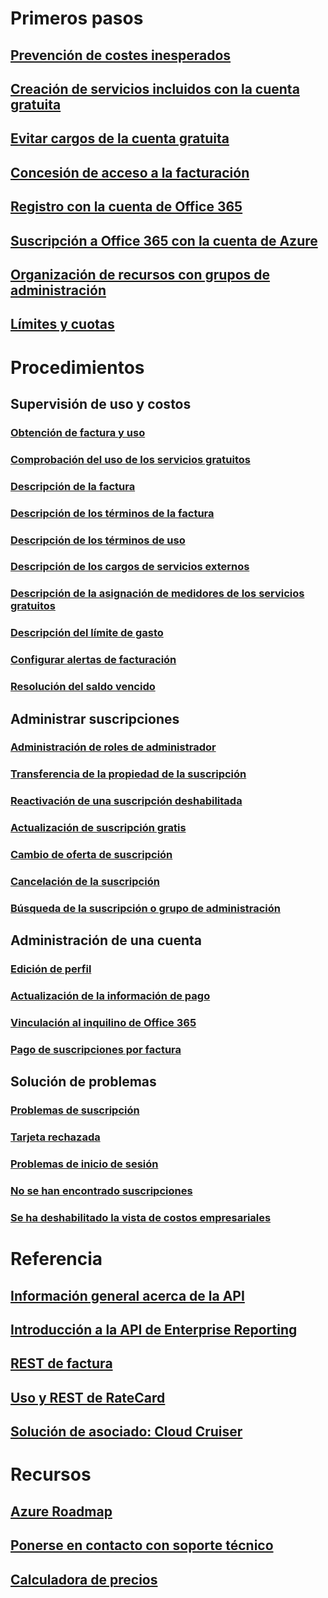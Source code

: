 # Primeros pasos
## [Prevención de costes inesperados](billing-getting-started.md)
## [Creación de servicios incluidos con la cuenta gratuita](billing-create-free-services-included-free-account.md)
## [Evitar cargos de la cuenta gratuita](billing-avoid-charges-free-account.md)
## [Concesión de acceso a la facturación](billing-manage-access.md)
## [Registro con la cuenta de Office 365](billing-use-existing-office-365-account-azure-subscription.md)
## [Suscripción a Office 365 con la cuenta de Azure](billing-use-existing-azure-account-for-office-365-subscription.md)
## [Organización de recursos con grupos de administración](billing-enterprise-mgmt-group-overview.md)
## [Límites y cuotas](../azure-subscription-service-limits.md?toc=/azure/billing/TOC.json)

# Procedimientos
## Supervisión de uso y costos
### [Obtención de factura y uso](billing-download-azure-invoice-daily-usage-date.md)
### [Comprobación del uso de los servicios gratuitos](billing-check-free-service-usage.md)
### [Descripción de la factura](billing-understand-your-bill.md)
### [Descripción de los términos de la factura](billing-understand-your-invoice.md)
### [Descripción de los términos de uso](billing-understand-your-usage.md)
### [Descripción de los cargos de servicios externos](billing-understand-your-azure-marketplace-charges.md)
### [Descripción de la asignación de medidores de los servicios gratuitos](billing-understand-free-service-meter-mapping.md)
### [Descripción del límite de gasto](billing-spending-limit.md)
### [Configurar alertas de facturación](billing-set-up-alerts.md)
### [Resolución del saldo vencido](billing-azure-subscription-past-due-balance.md)

## Administrar suscripciones
### [Administración de roles de administrador](billing-add-change-azure-subscription-administrator.md)
### [Transferencia de la propiedad de la suscripción](billing-subscription-transfer.md)
### [Reactivación de una suscripción deshabilitada](billing-subscription-become-disable.md)
### [Actualización de suscripción gratis](billing-upgrade-azure-subscription.md)
### [Cambio de oferta de suscripción](billing-how-to-switch-azure-offer.md)
### [Cancelación de la suscripción](billing-how-to-cancel-azure-subscription.md)
### [Búsqueda de la suscripción o grupo de administración](billing-enterprise-mgmt-grp-find.md)
## Administración de una cuenta
### [Edición de perfil](billing-how-to-change-azure-account-profile.md)
### [Actualización de la información de pago](billing-how-to-change-credit-card.md)
### [Vinculación al inquilino de Office 365](billing-add-office-365-tenant-to-azure-subscription.md)
### [Pago de suscripciones por factura](billing-how-to-pay-by-invoice.md)
## Solución de problemas
### [Problemas de suscripción](https://support.microsoft.com/en-us/help/4042959)
### [Tarjeta rechazada](https://support.microsoft.com/en-us/help/4042960)
### [Problemas de inicio de sesión](https://support.microsoft.com/en-us/help/4042961)
### [No se han encontrado suscripciones](billing-no-subscriptions-found.md)
### [Se ha deshabilitado la vista de costos empresariales](billing-enterprise-mgmt-grp-troubleshoot-cost-view.md)

# Referencia
## [Información general acerca de la API](billing-usage-rate-card-overview.md)
## [Introducción a la API de Enterprise Reporting](billing-enterprise-api.md)
## [REST de factura](/rest/api/billing)
## [Uso y REST de RateCard](https://msdn.microsoft.com/library/azure/1ea5b323-54bb-423d-916f-190de96c6a3c)
## [Solución de asociado: Cloud Cruiser](billing-usage-rate-card-partner-solution-cloudcruiser.md)

# Recursos
## [Azure Roadmap](https://azure.microsoft.com/roadmap/)
## [Ponerse en contacto con soporte técnico](../azure-supportability/how-to-create-azure-support-request.md)
## [Calculadora de precios](https://azure.microsoft.com/pricing/calculator/)
